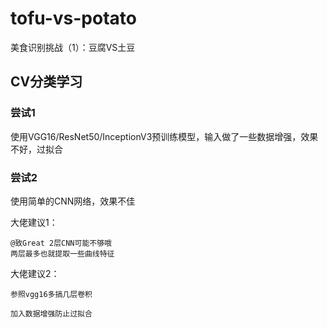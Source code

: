 # tofu-vs-potato
美食识别挑战（1）：豆腐VS土豆

## CV分类学习
### 尝试1 

使用VGG16/ResNet50/InceptionV3预训练模型，输入做了一些数据增强，效果不好，过拟合

### 尝试2

使用简单的CNN网络，效果不佳

大佬建议1：
```text
@致Great 2层CNN可能不够哦
两层最多也就提取一些曲线特征
```

大佬建议2：
```text
参照vgg16多搞几层卷积

加入数据增强防止过拟合
```